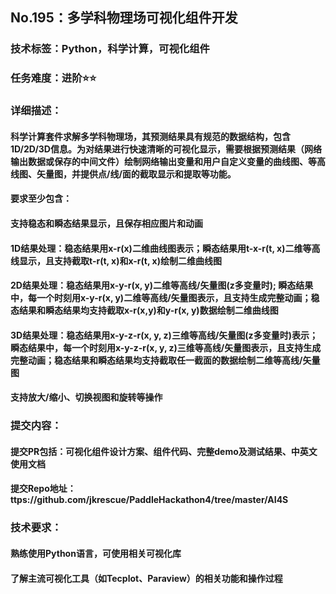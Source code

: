 ## No.195：多学科物理场可视化组件开发

### 技术标签：Python，科学计算，可视化组件
### 任务难度：进阶⭐⭐
### 详细描述：
#### 科学计算套件求解多学科物理场，其预测结果具有规范的数据结构，包含1D/2D/3D信息。为对结果进行快速清晰的可视化显示，需要根据预测结果（网络输出数据或保存的中间文件）绘制网络输出变量和用户自定义变量的曲线图、等高线图、矢量图，并提供点/线/面的截取显示和提取等功能。
#### 要求至少包含：
#### 支持稳态和瞬态结果显示，且保存相应图片和动画
#### 1D结果处理：稳态结果用x-r(x)二维曲线图表示；瞬态结果用t-x-r(t, x)二维等高线显示，且支持截取t-r(t, x)和x-r(t, x)绘制二维曲线图
#### 2D结果处理：稳态结果用x-y-r(x, y)二维等高线/矢量图(z多变量时); 瞬态结果中，每一个时刻用x-y-r(x, y)二维等高线/矢量图表示，且支持生成完整动画；稳态结果和瞬态结果均支持截取x-r(x,y)和y-r(x, y)数据绘制二维曲线图
#### 3D结果处理：稳态结果用x-y-z-r(x, y, z)三维等高线/矢量图(z多变量时)表示；瞬态结果中，每一个时刻用x-y-z-r(x, y, z)三维等高线/矢量图表示，且支持生成完整动画；稳态结果和瞬态结果均支持截取任一截面的数据绘制二维等高线/矢量图
#### 支持放大/缩小、切换视图和旋转等操作
### 提交内容：
#### 提交PR包括：可视化组件设计方案、组件代码、完整demo及测试结果、中英文使用文档
#### 提交Repo地址：ttps://github.com/jkrescue/PaddleHackathon4/tree/master/AI4S
### 技术要求：
#### 熟练使用Python语言，可使用相关可视化库
#### 了解主流可视化工具（如Tecplot、Paraview）的相关功能和操作过程

</p>